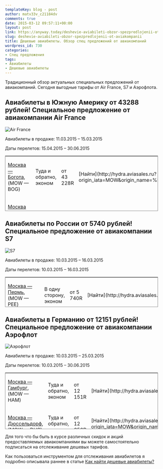 ```yaml
---
templateKey: blog - post
author: matv33v_c21184dv
comments: true
date: 2015-03-12 09:57:11+00:00
layout: post
link: https://anyway.today/deshevie-aviabileti-obzor-spezpredlojenii-ot-aviakompanii/
slug: deshevie-aviabileti-obzor-spezpredlojenii-ot-aviakompanii
title: Дешевые авиабилеты. Обзор спец предложений от авиакомпаний
wordpress_id: 730
categories:
- Спец предложения
tags:
- Авиабилеты
- Дешевые авиабилеты
---
```


Традиционный обзор актуальных специальных предложений от авиакомпаний. Сегодня выгодные тарифы от Air France, S7 и Аэрофлота.


<!-- more -->


## Авиабилеты в Южную Америку от 43288 рублей! Специальное предложение от авиакомпании Air France




![Air France](http://pics.avs.io/120/30/AF@2x.png)






Авиабилеты в продаже: 11.03.2015 – 15.03.2015

Даты перелетов: 15.04.2015 – 30.06.2015




<table width="780" style="height: 182px; border: 1px solid grey;" class="special-offer__routes" >
<tbody >
<tr >

<td >


[Москва — Богота](http://www.aviasales.ru/routes/mow/bog?marker=14510), (MOW — BOG)

</td>

<td >


Туда и обратно, эконом

</td>

<td >от 43 228R
</td>

<td >[Найти](http://hydra.aviasales.ru?origin_iata=MOW&origin_name=%D0%9C%D0%BE%D1%81%D0%BA%D0%B2%D0%B0&destination_iata=BOG&destination_name=%D0%91%D0%BE%D0%B3%D0%BE%D1%82%D0%B0&one_way=false&with_request=true&marker=bing.offers.offers&marker=14510)
</td>
</tr>
<tr >

<td >


[Москва — Рио-де-Жанейро](http://www.aviasales.ru/routes/mow/rio?marker=14510), (MOW — RIO)

</td>

<td >


Туда и обратно, эконом

</td>

<td >от 50 989R
</td>

<td >[Найти](http://hydra.aviasales.ru?origin_iata=MOW&origin_name=%D0%9C%D0%BE%D1%81%D0%BA%D0%B2%D0%B0&destination_iata=RIO&destination_name=%D0%A0%D0%B8%D0%BE-%D0%B4%D0%B5-%D0%96%D0%B0%D0%BD%D0%B5%D0%B9%D1%80%D0%BE&one_way=false&with_request=true&marker=bing.offers.offers&marker=14510)
</td>
</tr>
<tr >

<td >


[Москва — Сан-Паулу](http://www.aviasales.ru/routes/mow/sao?marker=14510), (MOW — SAO)

</td>

<td >


Туда и обратно, эконом

</td>

<td >от 54 241R
</td>

<td >[Найти](http://hydra.aviasales.ru?origin_iata=MOW&origin_name=%D0%9C%D0%BE%D1%81%D0%BA%D0%B2%D0%B0&destination_iata=SAO&destination_name=%D0%A1%D0%B0%D0%BD-%D0%9F%D0%B0%D1%83%D0%BB%D1%83&one_way=false&with_request=true&marker=bing.offers.offers&marker=14510)
</td>
</tr>
<tr >

<td >


[Москва — Панама](http://www.aviasales.ru/routes/mow/pty?marker=14510), (MOW — PTY)

</td>

<td >


Туда и обратно, эконом

</td>

<td >от 57 861R
</td>

<td >[Найти](http://hydra.aviasales.ru?origin_iata=MOW&origin_name=%D0%9C%D0%BE%D1%81%D0%BA%D0%B2%D0%B0&destination_iata=PTY&destination_name=%D0%9F%D0%B0%D0%BD%D0%B0%D0%BC%D0%B0&one_way=false&with_request=true&marker=bing.offers.offers&marker=14510)
</td>
</tr>
<tr >

<td >


[Москва — Каракас](http://www.aviasales.ru/routes/mow/ccs?marker=14510), (MOW — CCS)

</td>

<td >


Туда и обратно, эконом

</td>

<td >от 65 867R
</td>

<td >[Найти](http://hydra.aviasales.ru?origin_iata=MOW&origin_name=%D0%9C%D0%BE%D1%81%D0%BA%D0%B2%D0%B0&destination_iata=CCS&destination_name=%D0%9A%D0%B0%D1%80%D0%B0%D0%BA%D0%B0%D1%81&one_way=false&with_request=true&marker=bing.offers.offers&marker=14510)
</td>
</tr>
<tr >

<td >


[Москва — Лима](http://www.aviasales.ru/routes/mow/lim?marker=14510), (MOW — LIM)

</td>

<td >


Туда и обратно, эконом

</td>

<td >от 71 503R
</td>

<td >[Найти](http://hydra.aviasales.ru?origin_iata=MOW&origin_name=%D0%9C%D0%BE%D1%81%D0%BA%D0%B2%D0%B0&destination_iata=LIM&destination_name=%D0%9B%D0%B8%D0%BC%D0%B0&one_way=false&with_request=true&marker=bing.offers.offers&marker=14510)
</td>
</tr>
</tbody>
</table>


## Авиабилеты по России от 5740 рублей! Специальное предложение от авиакомпании S7







![S7](http://pics.avs.io/120/30/S7@2x.png)






Авиабилеты в продаже: 10.03.2015 – 16.03.2015

Даты перелетов: 10.03.2015 – 16.03.2015




<table width="780" style="height: 99px; border: 1px solid grey;" class="special-offer__routes" >
<tbody >
<tr >

<td >


[Москва — Пермь](http://www.aviasales.ru/routes/mow/pee?marker=14510), (MOW — PEE)

</td>

<td >


В одну сторону, эконом

</td>

<td >от 5 740R
</td>

<td >[Найти](http://hydra.aviasales.ru?origin_iata=MOW&origin_name=%D0%9C%D0%BE%D1%81%D0%BA%D0%B2%D0%B0&destination_iata=PEE&destination_name=%D0%9F%D0%B5%D1%80%D0%BC%D1%8C&one_way=true&with_request=true&marker=15468.gaawzas1gclidCJjwwveCicQCFYHOcgodUAMAtAgclid.offers&marker=14510)
</td>
</tr>
<tr >

<td >


[Москва — Волгоград](http://www.aviasales.ru/routes/mow/vog?marker=14510), (MOW — VOG)

</td>

<td >


В одну сторону, эконом

</td>

<td >от 6 260R
</td>

<td >[Найти](http://hydra.aviasales.ru?origin_iata=MOW&origin_name=%D0%9C%D0%BE%D1%81%D0%BA%D0%B2%D0%B0&destination_iata=VOG&destination_name=%D0%92%D0%BE%D0%BB%D0%B3%D0%BE%D0%B3%D1%80%D0%B0%D0%B4&one_way=true&with_request=true&marker=15468.gaawzas1gclidCJjwwveCicQCFYHOcgodUAMAtAgclid.offers&marker=14510)
</td>
</tr>
<tr >

<td >


[Москва — Владикавказ](http://www.aviasales.ru/routes/mow/ogz?marker=14510), (MOW — OGZ)

</td>

<td >


В одну сторону, эконом

</td>

<td >от 8 760R
</td>

<td >[Найти](http://hydra.aviasales.ru?origin_iata=MOW&origin_name=%D0%9C%D0%BE%D1%81%D0%BA%D0%B2%D0%B0&destination_iata=OGZ&destination_name=%D0%92%D0%BB%D0%B0%D0%B4%D0%B8%D0%BA%D0%B0%D0%B2%D0%BA%D0%B0%D0%B7&one_way=true&with_request=true&marker=15468.gaawzas1gclidCJjwwveCicQCFYHOcgodUAMAtAgclid.offers&marker=14510)
</td>
</tr>
</tbody>
</table>





## Авиабилеты в Германию от 12151 рублей! Специальное предложение от авиакомпании Аэрофлот




![Аэрофлот](http://pics.avs.io/120/30/SU@2x.png)






Авиабилеты в продаже: 10.03.2015 – 25.03.2015

Даты перелетов: 10.03.2015 – 30.06.2015




<table width="780" style="height: 186px; border: 1px solid grey;" class="special-offer__routes" >
<tbody >
<tr >

<td >


[Москва — Гамбург](http://www.aviasales.ru/routes/mow/ham?marker=14510), (MOW — HAM)

</td>

<td >


Туда и обратно, эконом

</td>

<td >от 12 151R
</td>

<td >[Найти](http://hydra.aviasales.ru?origin_iata=MOW&origin_name=%D0%9C%D0%BE%D1%81%D0%BA%D0%B2%D0%B0&destination_iata=HAM&destination_name=%D0%93%D0%B0%D0%BC%D0%B1%D1%83%D1%80%D0%B3&one_way=false&with_request=true&marker=15468.gaawzas1gclidCJjwwveCicQCFYHOcgodUAMAtAgclid.offers&marker=14510)
</td>
</tr>
<tr >

<td >


[Москва — Дюссельдорф](http://www.aviasales.ru/routes/mow/dus?marker=14510), (MOW — DUS)

</td>

<td >


Туда и обратно, эконом

</td>

<td >от 12 659R
</td>

<td >[Найти](http://hydra.aviasales.ru?origin_iata=MOW&origin_name=%D0%9C%D0%BE%D1%81%D0%BA%D0%B2%D0%B0&destination_iata=DUS&destination_name=%D0%94%D1%8E%D1%81%D1%81%D0%B5%D0%BB%D1%8C%D0%B4%D0%BE%D1%80%D1%84&one_way=false&with_request=true&marker=15468.gaawzas1gclidCJjwwveCicQCFYHOcgodUAMAtAgclid.offers&marker=14510)
</td>
</tr>
<tr >

<td >


[Москва — Ганновер](http://www.aviasales.ru/routes/mow/haj?marker=14510), (MOW — HAJ)

</td>

<td >


Туда и обратно, эконом

</td>

<td >от 12 670R
</td>

<td >[Найти](http://hydra.aviasales.ru?origin_iata=MOW&origin_name=%D0%9C%D0%BE%D1%81%D0%BA%D0%B2%D0%B0&destination_iata=HAJ&destination_name=%D0%93%D0%B0%D0%BD%D0%BD%D0%BE%D0%B2%D0%B5%D1%80&one_way=false&with_request=true&marker=15468.gaawzas1gclidCJjwwveCicQCFYHOcgodUAMAtAgclid.offers&marker=14510)
</td>
</tr>
<tr >

<td >


[Москва — Франкфурт-на-Майне](http://www.aviasales.ru/routes/mow/fra?marker=14510), (MOW — FRA)

</td>

<td >


Туда и обратно, эконом

</td>

<td >от 13 807R
</td>

<td >[Найти](http://hydra.aviasales.ru?origin_iata=MOW&origin_name=%D0%9C%D0%BE%D1%81%D0%BA%D0%B2%D0%B0&destination_iata=FRA&destination_name=%D0%A4%D1%80%D0%B0%D0%BD%D0%BA%D1%84%D1%83%D1%80%D1%82-%D0%BD%D0%B0-%D0%9C%D0%B0%D0%B9%D0%BD%D0%B5&one_way=false&with_request=true&marker=15468.gaawzas1gclidCJjwwveCicQCFYHOcgodUAMAtAgclid.offers)
</td>
</tr>
<tr >

<td >


[Москва — Штутгарт](http://www.aviasales.ru/routes/mow/str), (MOW — STR)

</td>

<td >


Туда и обратно, эконом

</td>

<td >от 14 502R
</td>

<td >[Найти](http://hydra.aviasales.ru?origin_iata=MOW&origin_name=%D0%9C%D0%BE%D1%81%D0%BA%D0%B2%D0%B0&destination_iata=STR&destination_name=%D0%A8%D1%82%D1%83%D1%82%D0%B3%D0%B0%D1%80%D1%82&one_way=false&with_request=true&marker=15468.gaawzas1gclidCJjwwveCicQCFYHOcgodUAMAtAgclid.offers&marker=14510)
</td>
</tr>
<tr >

<td >


[Москва — Дрезден](http://www.aviasales.ru/routes/mow/drs?marker=14510), (MOW — DRS)

</td>

<td >


Туда и обратно, эконом

</td>

<td >от 15 351R
</td>

<td >[Найти](http://hydra.aviasales.ru?origin_iata=MOW&origin_name=%D0%9C%D0%BE%D1%81%D0%BA%D0%B2%D0%B0&destination_iata=DRS&destination_name=%D0%94%D1%80%D0%B5%D0%B7%D0%B4%D0%B5%D0%BD&one_way=false&with_request=true&marker=15468.gaawzas1gclidCJjwwveCicQCFYHOcgodUAMAtAgclid.offers&marker=14510)
</td>
</tr>
</tbody>
</table>
Для того что бы быть в курсе различных скидок и акций предоставляемых авиакомпаниями вы можете самостоятельно подписаться на отслеживание дешевых тарифов.


Как пользоваться инструментом для отслеживания авиабилетов я подробно описывала раннее в статье [Как найти дешевые авиабилеты?](http://anyway.today/kak-naiti-deshevie-aviabileti/)


